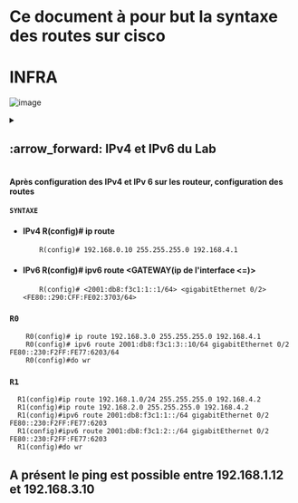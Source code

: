 # Ce document à pour but la syntaxe des routes sur cisco

# INFRA

![image](https://github.com/user-attachments/assets/2d5482c5-5909-41b7-a488-0f82d9022fdc)

<details>
<summary>
<h2>
:arrow_forward: IPv4 et IPv6 du Lab  
</h2>
</summary>

### Réseau 1 

* ####  192.168.1.0/24

* #### 2001:db8:f3c1:1::/64

|Interface|IPv4|IPv6|
|:-:|:-:|:-:|
|pc |192.168.1.10/24|2001:db8:1::10/64|
|pc|192.168.1.11/24|2001:db8:f3c1:1::11/64|
|pc|192.168.1.12/24|2001:db8:f3c1:1::12/64|




### Réseau 2

* ####  192.168.2.0/24

* #### 2001:db8:f3c1:2::/64

|Interface|IPv4|IPv6|
|:-:|:-:|:-:|
|pc |192.168.2.10/24|2001:db8:f3c1:2::10/64|
|pc|192.168.2.11/24|2001:db8:f3c1:2::11/64|





### Réseau 3

* ####  192.168.3.0/24

* #### 2001:db8:f3c1:3::/64

|Interface|IPv4|IPv6|
|:-:|:-:|:-:|
|pc |192.168.3.10/24|2001:db8:f3c1:3::10/64|


### Réseau 4

|Interface|IPv4|IPv6|
|:-:|:-:|:-:|
|Gig0/2_R0|192.168.4.1/30|FE80::290:CFF:FE02:3703|
|Gig0/2_R1|192.168.4.2/30|FE80::230:F2FF:FE77:6203|




### `R0`
|Interface|IPv4|IPv6|
|:-:|:-:|:-:|
|Gig 0/0|192.168.1.1/24|2001:db8:f3c1:1::1/64 |
|Gig 0/1|192.168.2.1/24|2001:db8:f3c1:2::1/64|
|Gig 0/2|192.168.4.2/30|FE80::290:CFF:FE02:3703/64|





### `R1`

|Interface|IPv4|IPv6|
|:-:|:-:|:-:|
|Gig 0/0 |192.168.3.1/24|2001:DB8:F3C1:3::1/64|
|Gig 0/2|192.168.4.2/30|FE80::230:F2FF:FE77:6203/64|




</details>


#### Après configuration des IPv4 et IPv 6 sur les routeur, configuration des routes

#### `SYNTAXE`
* #### IPv4 R(config)# ip route <IP><CIDR><GATEWAY>
          R(config)# 192.168.0.10 255.255.255.0 192.168.4.1
          
* #### IPv6 R(config)# ipv6 route <IP><CIDR><INTERFACE><GATEWAY(ip de l'interface <=)>
          R(config)# <2001:db8:f3c1:1::1/64> <gigabitEthernet 0/2> <FE80::290:CFF:FE02:3703/64>


### `R0`

        R0(config)# ip route 192.168.3.0 255.255.255.0 192.168.4.1
        R0(config)# ipv6 route 2001:db8:f3c1:3::10/64 gigabitEthernet 0/2 FE80::230:F2FF:FE77:6203/64
        R0(config)#do wr

### `R1`

      R1(config)#ip route 192.168.1.0/24 255.255.255.0 192.168.4.2
      R1(config)#ip route 192.168.2.0 255.255.255.0 192.168.4.2
      R1(config)#ipv6 route 2001:db8:f3c1:1::/64 gigabitEthernet 0/2 FE80::230:F2FF:FE77:6203
      R1(config)#ipv6 route 2001:db8:f3c1:2::/64 gigabitEthernet 0/2 FE80::230:F2FF:FE77:6203
      R1(config)#do wr 


## A présent le ping est possible entre 192.168.1.12 et 192.168.3.10









